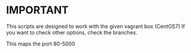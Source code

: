 # IMPORTANT
This scripts are designed to work with the given vagrant box (CentOS7)
If you want to check other options, check the branches.

This maps the port 80-5000
